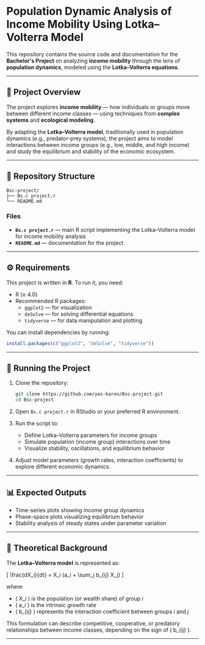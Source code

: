 # Population Dynamic Analysis of Income Mobility Using Lotka–Volterra Model

This repository contains the source code and documentation for the **Bachelor's Project** on analyzing **income mobility** through the lens of **population dynamics**, modeled using the **Lotka–Volterra equations**.

---

## 📘 Project Overview

The project explores **income mobility** — how individuals or groups move between different income classes — using techniques from **complex systems** and **ecological modeling**.

By adapting the **Lotka–Volterra model**, traditionally used in population dynamics (e.g., predator-prey systems), the project aims to model interactions between income groups (e.g., low, middle, and high income) and study the equilibrium and stability of the economic ecosystem.

---

## 📂 Repository Structure

```
Bsc-project/
├── Bs.c project.r
└── README.md
```

### Files

- **`Bs.c project.r`** — main R script implementing the Lotka–Volterra model for income mobility analysis  
- **`README.md`** — documentation for the project  

---

## ⚙️ Requirements

This project is written in **R**. To run it, you need:

- R (≥ 4.0)
- Recommended R packages:
  - `ggplot2` — for visualization  
  - `deSolve` — for solving differential equations  
  - `tidyverse` — for data manipulation and plotting  

You can install dependencies by running:

```r
install.packages(c("ggplot2", "deSolve", "tidyverse"))
```

---

## 🚀 Running the Project

1. Clone the repository:

   ```bash
   git clone https://github.com/yas-karen/Bsc-project.git
   cd Bsc-project
   ```

2. Open `Bs.c project.r` in RStudio or your preferred R environment.

3. Run the script to:
   - Define Lotka–Volterra parameters for income groups  
   - Simulate population (income group) interactions over time  
   - Visualize stability, oscillations, and equilibrium behavior  

4. Adjust model parameters (growth rates, interaction coefficients) to explore different economic dynamics.

---

## 📊 Expected Outputs

- Time-series plots showing income group dynamics  
- Phase-space plots visualizing equilibrium behavior  
- Stability analysis of steady states under parameter variation  

---

## 🧠 Theoretical Background

The **Lotka–Volterra model** is represented as:

\[
\frac{dX_i}{dt} = X_i (a_i + \sum_j b_{ij} X_j)
\]

where:
- \( X_i \) is the population (or wealth share) of group *i*  
- \( a_i \) is the intrinsic growth rate  
- \( b_{ij} \) represents the interaction coefficient between groups *i* and *j*  

This formulation can describe competitive, cooperative, or predatory relationships between income classes, depending on the sign of \( b_{ij} \).

---

